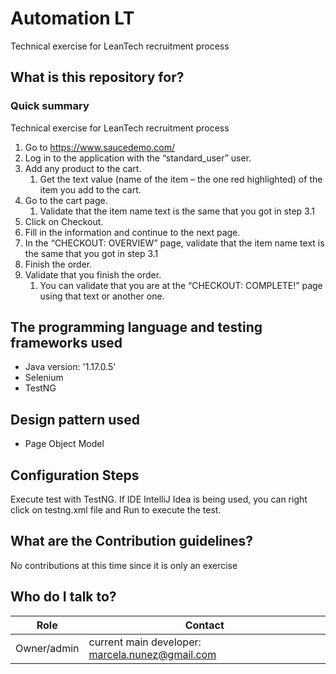 # Automation LT
Technical exercise for LeanTech recruitment process

## What is this repository for?

### Quick summary
Technical exercise for LeanTech recruitment process

1. Go to https://www.saucedemo.com/
2. Log in to the application with the “standard_user” user.
3. Add any product to the cart. 
   1. Get the text value (name of the item – the one red highlighted) of the item you add to the cart.
4. Go to the cart page. 
   1. Validate that the item name text is the same that you got in step 3.1
5. Click on Checkout.
6. Fill in the information and continue to the next page.
7. In the “CHECKOUT: OVERVIEW” page, validate that the item name text is the same that you got in step 3.1 
8. Finish the order. 
9. Validate that you finish the order. 
   1. You can validate that you are at the “CHECKOUT: COMPLETE!” page using that text or another one.

## The programming language and testing frameworks used
- Java version: 	'1.17.0.5'
- Selenium
- TestNG

## Design pattern used
- Page Object Model

## Configuration Steps
Execute test with TestNG. If IDE IntelliJ Idea is being used, you can right click on testng.xml file and Run to execute the test.  

## What are the Contribution guidelines?

No contributions at this time since it is only an exercise

## Who do I talk to?

<table>
<thead><tr><th><b>Role</b></th> <th><b>Contact</b></th></tr></thead>
<tr><td>Owner/admin</td><td>current main developer: <a href='mailto:marcela.nunez@gmail.com'>marcela.nunez@gmail.com</a></td></tr>
</table>


